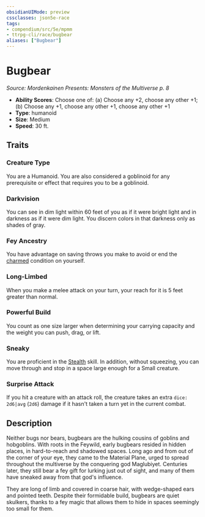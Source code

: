 ```yaml
---
obsidianUIMode: preview
cssclasses: json5e-race
tags:
- compendium/src/5e/mpmm
- ttrpg-cli/race/bugbear
aliases: ["Bugbear"]
---
```

# Bugbear
*Source: Mordenkainen Presents: Monsters of the Multiverse p. 8*  

- **Ability Scores**: Choose one of: (a) Choose any +2, choose any other +1; (b) Choose any +1, choose any other +1, choose any other +1
- **Type**: humanoid
- **Size**: Medium
- **Speed**: 30 ft.

## Traits

### Creature Type

You are a Humanoid. You are also considered a goblinoid for any prerequisite or effect that requires you to be a goblinoid.

### Darkvision

You can see in dim light within 60 feet of you as if it were bright light and in darkness as if it were dim light. You discern colors in that darkness only as shades of gray.

### Fey Ancestry

You have advantage on saving throws you make to avoid or end the [charmed](/compendium/rules/conditions.md#charmed) condition on yourself.

### Long-Limbed

When you make a melee attack on your turn, your reach for it is 5 feet greater than normal.

### Powerful Build

You count as one size larger when determining your carrying capacity and the weight you can push, drag, or lift.

### Sneaky

You are proficient in the [Stealth](/compendium/rules/skills.md#Stealth) skill. In addition, without squeezing, you can move through and stop in a space large enough for a Small creature.

### Surprise Attack

If you hit a creature with an attack roll, the creature takes an extra `dice: 2d6|avg` (`2d6`) damage if it hasn't taken a turn yet in the current combat.

## Description

Neither bugs nor bears, bugbears are the hulking cousins of goblins and hobgoblins. With roots in the Feywild, early bugbears resided in hidden places, in hard-to-reach and shadowed spaces. Long ago and from out of the corner of your eye, they came to the Material Plane, urged to spread throughout the multiverse by the conquering god Maglubiyet. Centuries later, they still bear a fey gift for lurking just out of sight, and many of them have sneaked away from that god's influence.

They are long of limb and covered in coarse hair, with wedge-shaped ears and pointed teeth. Despite their formidable build, bugbears are quiet skulkers, thanks to a fey magic that allows them to hide in spaces seemingly too small for them.